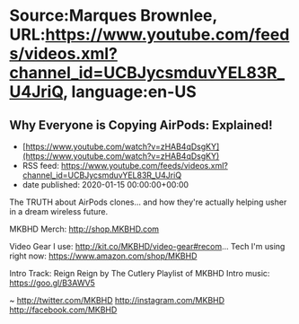 # Source:Marques Brownlee, URL:https://www.youtube.com/feeds/videos.xml?channel_id=UCBJycsmduvYEL83R_U4JriQ, language:en-US

## Why Everyone is Copying AirPods: Explained!
 - [https://www.youtube.com/watch?v=zHAB4qDsgKY](https://www.youtube.com/watch?v=zHAB4qDsgKY)
 - RSS feed: https://www.youtube.com/feeds/videos.xml?channel_id=UCBJycsmduvYEL83R_U4JriQ
 - date published: 2020-01-15 00:00:00+00:00

The TRUTH about AirPods clones... and how they're actually helping usher in a dream wireless future.

MKBHD Merch: http://shop.MKBHD.com

Video Gear I use: http://kit.co/MKBHD/video-gear#recom...
Tech I'm using right now: https://www.amazon.com/shop/MKBHD

Intro Track: Reign Reign by The Cutlery
Playlist of MKBHD Intro music: https://goo.gl/B3AWV5

~
http://twitter.com/MKBHD
http://instagram.com/MKBHD
http://facebook.com/MKBHD

